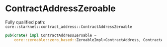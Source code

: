 # ContractAddressZeroable

Fully qualified path: `core::starknet::contract_address::ContractAddressZeroable`

```rust
pub(crate) impl ContractAddressZeroable =
    core::zeroable::zero_based::ZeroableImpl<ContractAddress, ContractAddressZero>;
```

